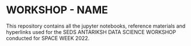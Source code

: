 # WORKSHOP - NAME

This repository contains all the jupyter notebooks, reference materials
and hyperlinks used for the SEDS ANTARIKSH DATA SCIENCE WORKSHOP conducted
 for SPACE WEEK 2022.
